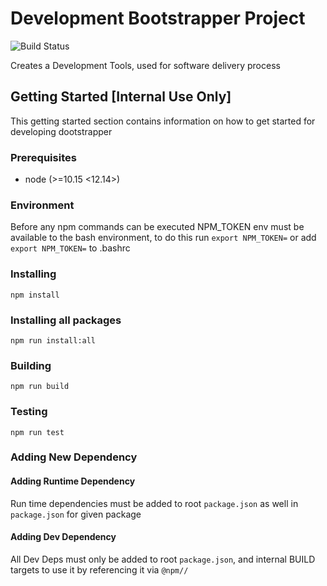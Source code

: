 # Development Bootstrapper Project

![Build Status](https://github.com/nextfaze/dootstrapper/workflows/ci/badge.svg)

Creates a Development Tools, used for software delivery process

## Getting Started [Internal Use Only]

This getting started section contains information on how to get started for developing dootstrapper

### Prerequisites

- node (>=10.15 <12.14>)

### Environment

Before any npm commands can be executed NPM_TOKEN env must be available to the bash environment, to do this run
`export NPM_TOKEN=` or add `export NPM_TOKEN=` to .bashrc

### Installing

`npm install`

### Installing all packages

`npm run install:all`

### Building

`npm run build`

### Testing

`npm run test`

### Adding New Dependency

#### Adding Runtime Dependency

Run time dependencies must be added to root `package.json` as well in `package.json` for given package

#### Adding Dev Dependency

All Dev Deps must only be added to root `package.json`, and internal BUILD targets to use it by referencing it via `@npm//`
